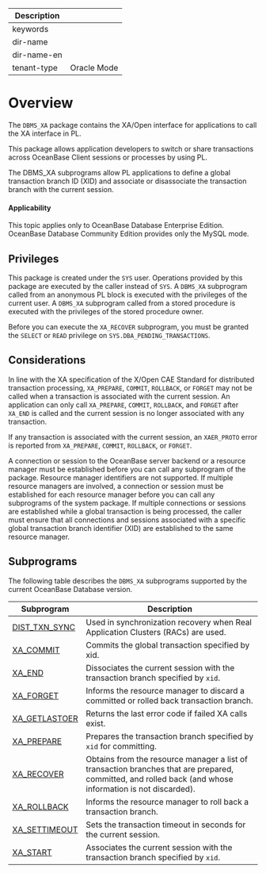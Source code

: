 | Description   |                 |
|---------------|-----------------|
| keywords      |                 |
| dir-name      |                 |
| dir-name-en   |                 |
| tenant-type   | Oracle Mode     |

# Overview

The `DBMS_XA` package contains the XA/Open interface for applications to call the XA interface in PL.

This package allows application developers to switch or share transactions across OceanBase Client sessions or processes by using PL.

The DBMS_XA subprograms allow PL applications to define a global transaction branch ID (XID) and associate or disassociate the transaction branch with the current session.


  <main id="notice" >
    <h4>Applicability</h4>
    <p>This topic applies only to OceanBase Database Enterprise Edition. OceanBase Database Community Edition provides only the MySQL mode. </p>
  </main>

## Privileges

This package is created under the `SYS` user. Operations provided by this package are executed by the caller instead of `SYS`. A `DBMS_XA` subprogram called from an anonymous PL block is executed with the privileges of the current user. A `DBMS_XA` subprogram called from a stored procedure is executed with the privileges of the stored procedure owner.

Before you can execute the `XA_RECOVER` subprogram, you must be granted the `SELECT` or `READ` privilege on `SYS.DBA_PENDING_TRANSACTIONS`.


## Considerations

In line with the XA specification of the X/Open CAE Standard for distributed transaction processing, `XA_PREPARE`, `COMMIT`, `ROLLBACK`, or `FORGET` may not be called when a transaction is associated with the current session. An application can only call `XA_PREPARE`, `COMMIT`, `ROLLBACK`, and `FORGET` after `XA_END` is called and the current session is no longer associated with any transaction.

If any transaction is associated with the current session, an `XAER_PROTO` error is reported from `XA_PREPARE`, `COMMIT`, `ROLLBACK`, or `FORGET`.

A connection or session to the OceanBase server backend or a resource manager must be established before you can call any subprogram of the package. Resource manager identifiers are not supported. If multiple resource managers are involved, a connection or session must be established for each resource manager before you can call any subprograms of the system package. If multiple connections or sessions are established while a global transaction is being processed, the caller must ensure that all connections and sessions associated with a specific global transaction branch identifier (XID) are established to the same resource manager.

## Subprograms

The following table describes the `DBMS_XA` subprograms supported by the current OceanBase Database version.


| **Subprogram** | **Description** |
|--------------------------------------------------------------|-----------------------------------------------|
| [DIST_TXN_SYNC](../18500.dbms-xa-oracle/400.dist-txn-sync-oracle.md) | Used in synchronization recovery when Real Application Clusters (RACs) are used. |
| [XA_COMMIT](../18500.dbms-xa-oracle/500.xa-commit-oracle.md) | Commits the global transaction specified by xid.  |
| [XA_END](../18500.dbms-xa-oracle/600.xa-end-oracle.md) | Dissociates the current session with the transaction branch specified by `xid`.  |
| [XA_FORGET](../18500.dbms-xa-oracle/700.xa-forget-oracle.md) | Informs the resource manager to discard a committed or rolled back transaction branch.  |
| [XA_GETLASTOER](../18500.dbms-xa-oracle/800.xa-getlastoer-oracle.md) | Returns the last error code if failed XA calls exist.  |
| [XA_PREPARE](../18500.dbms-xa-oracle/900.xa-prepare-oracle.md) | Prepares the transaction branch specified by `xid` for committing.  |
| [XA_RECOVER](../18500.dbms-xa-oracle/1000.xa-recover-oracle.md) | Obtains from the resource manager a list of transaction branches that are prepared, committed, and rolled back (and whose information is not discarded).  |
| [XA_ROLLBACK](../18500.dbms-xa-oracle/1100.xa-rollback-oracle.md) | Informs the resource manager to roll back a transaction branch.  |
| [XA_SETTIMEOUT](../18500.dbms-xa-oracle/1200.xa-settimeout-oracle.md) | Sets the transaction timeout in seconds for the current session.  |
| [XA_START](../18500.dbms-xa-oracle/1300.xa-start-oracle.md) | Associates the current session with the transaction branch specified by `xid`.  |

